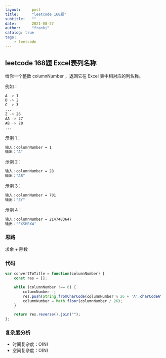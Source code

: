 ```yaml
---
layout:     post
title:      "leetcode 168题"
subtitle:   ""
date:       2021-08-27
author:     "franki"
catalog: true
tags:
    - leetcode
---
```


## leetcode 168题 Excel表列名称

给你一个整数 columnNumber ，返回它在 Excel 表中相对应的列名称。

例如：

```bash
A -> 1
B -> 2
C -> 3
...
Z -> 26
AA -> 27
AB -> 28 
...
```

示例 1：

```bash
输入：columnNumber = 1
输出："A"
```

示例 2：

```bash
输入：columnNumber = 28
输出："AB"
```

示例 3：

```bash
输入：columnNumber = 701
输出："ZY"
```

示例 4：

```bash
输入：columnNumber = 2147483647
输出："FXSHRXW"
```

### 思路

求余 + 除数

### 代码

```js
var convertToTitle = function(columnNumber) {
    const res = [];

    while (columnNumber !== 0) {
        columnNumber--;
        res.push(String.fromCharCode(columnNumber % 26 + 'A'.charCodeAt()));
        columnNumber = Math.floor(columnNumber / 26);
    }

    return res.reverse().join("");
};   
```

### 复杂度分析

- 时间复杂度：O(N)
- 空间复杂度：O(N)
